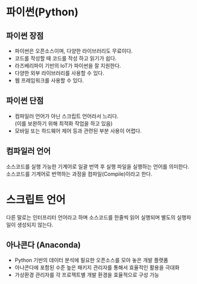 #  파이썬(Python)

## 파이썬 장점  
- 파이썬은 오픈소스이며, 다양한 라이브러리도 무료이다.  
- 코드를 작성할 때 코드를 작성 하고 읽기가 쉽다.  
- 라즈베리파이 기반의 IoT가 파이썬을 잘 지원한다.  
- 다양한 외부 라이브러리를 사용할 수 있다.  
- 웹 프레임워크를 사용할 수 있다.  

## 파이썬 단점  
- 컴파일러 언어가 아닌 스크립트 언어라서 느리다.  
(이를 보완하기 위해 최적화 작업을 하고 있음)  
- 모바일 또는 하드웨어 제어 등과 관련된 부분 사용이 어렵다.  

## 컴파일러 언어  
소스코드를 실행 가능한 기계어로 일괄 번역 후 실행 파일을 실행하는 언어를 의미한다.  
소스코드를 기계어로 번역하는 과정을 컴파일(Compile)이라고 한다.  

# 스크립트 언어  
다른 말로는 인터프리터 언어라고 하며 소스코드를 한줄씩 읽어 실행되며 별도의 실행파일이 생성되지 않는다.  

## 아나콘다 (Anaconda)  
- Python 기반의 데이터 분석에 필요한 오픈소스를 모아 놓은 개발 플랫폼  
- 아나콘다에 포함된 수준 높은 패키지 관리자를 통해서 효율적인 활용을 극대화  
- 가상환경 관리자를 각 프로젝트별 개발 환경을 효율적으로 구성 가능  